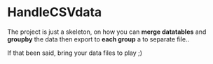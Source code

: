 # HandleCSVdata

The project is just a skeleton, on how you can **merge datatables** and **groupby** the data then export to **each group** a to separate file..  

If that been said, bring your data files to play ;) 